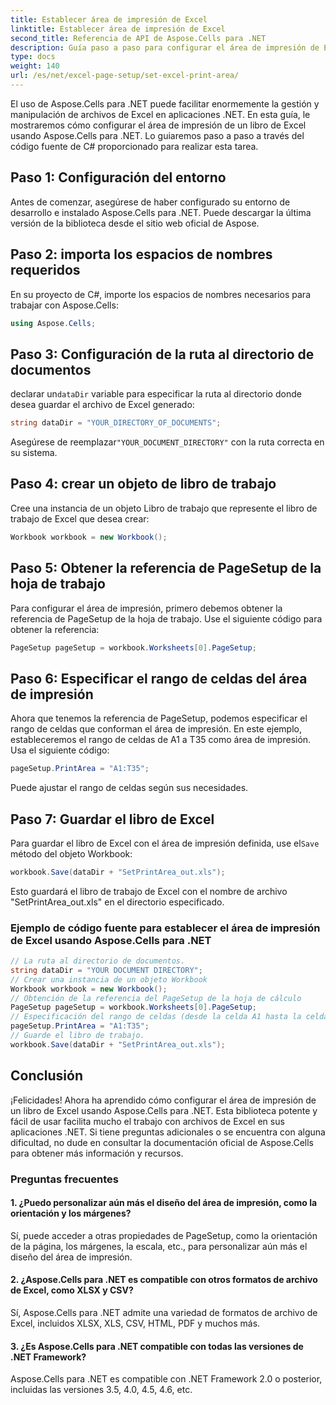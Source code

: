 ```yaml
---
title: Establecer área de impresión de Excel
linktitle: Establecer área de impresión de Excel
second_title: Referencia de API de Aspose.Cells para .NET
description: Guía paso a paso para configurar el área de impresión de Excel usando Aspose.Cells para .NET. Optimice y personalice sus libros de Excel fácilmente.
type: docs
weight: 140
url: /es/net/excel-page-setup/set-excel-print-area/
---
```

El uso de Aspose.Cells para .NET puede facilitar enormemente la gestión y manipulación de archivos de Excel en aplicaciones .NET. En esta guía, le mostraremos cómo configurar el área de impresión de un libro de Excel usando Aspose.Cells para .NET. Lo guiaremos paso a paso a través del código fuente de C# proporcionado para realizar esta tarea.

## Paso 1: Configuración del entorno

Antes de comenzar, asegúrese de haber configurado su entorno de desarrollo e instalado Aspose.Cells para .NET. Puede descargar la última versión de la biblioteca desde el sitio web oficial de Aspose.

## Paso 2: importa los espacios de nombres requeridos

En su proyecto de C#, importe los espacios de nombres necesarios para trabajar con Aspose.Cells:

```csharp
using Aspose.Cells;
```

## Paso 3: Configuración de la ruta al directorio de documentos

 declarar un`dataDir` variable para especificar la ruta al directorio donde desea guardar el archivo de Excel generado:

```csharp
string dataDir = "YOUR_DIRECTORY_OF_DOCUMENTS";
```

 Asegúrese de reemplazar`"YOUR_DOCUMENT_DIRECTORY"` con la ruta correcta en su sistema.

## Paso 4: crear un objeto de libro de trabajo

Cree una instancia de un objeto Libro de trabajo que represente el libro de trabajo de Excel que desea crear:

```csharp
Workbook workbook = new Workbook();
```

## Paso 5: Obtener la referencia de PageSetup de la hoja de trabajo

Para configurar el área de impresión, primero debemos obtener la referencia de PageSetup de la hoja de trabajo. Use el siguiente código para obtener la referencia:

```csharp
PageSetup pageSetup = workbook.Worksheets[0].PageSetup;
```

## Paso 6: Especificar el rango de celdas del área de impresión

Ahora que tenemos la referencia de PageSetup, podemos especificar el rango de celdas que conforman el área de impresión. En este ejemplo, estableceremos el rango de celdas de A1 a T35 como área de impresión. Usa el siguiente código:

```csharp
pageSetup.PrintArea = "A1:T35";
```

Puede ajustar el rango de celdas según sus necesidades.

## Paso 7: Guardar el libro de Excel

 Para guardar el libro de Excel con el área de impresión definida, use el`Save` método del objeto Workbook:

```csharp
workbook.Save(dataDir + "SetPrintArea_out.xls");
```

Esto guardará el libro de trabajo de Excel con el nombre de archivo "SetPrintArea_out.xls" en el directorio especificado.

### Ejemplo de código fuente para establecer el área de impresión de Excel usando Aspose.Cells para .NET 
```csharp
// La ruta al directorio de documentos.
string dataDir = "YOUR DOCUMENT DIRECTORY";
// Crear una instancia de un objeto Workbook
Workbook workbook = new Workbook();
// Obtención de la referencia del PageSetup de la hoja de cálculo
PageSetup pageSetup = workbook.Worksheets[0].PageSetup;
// Especificación del rango de celdas (desde la celda A1 hasta la celda T35) del área de impresión
pageSetup.PrintArea = "A1:T35";
// Guarde el libro de trabajo.
workbook.Save(dataDir + "SetPrintArea_out.xls");
```

## Conclusión

¡Felicidades! Ahora ha aprendido cómo configurar el área de impresión de un libro de Excel usando Aspose.Cells para .NET. Esta biblioteca potente y fácil de usar facilita mucho el trabajo con archivos de Excel en sus aplicaciones .NET. Si tiene preguntas adicionales o se encuentra con alguna dificultad, no dude en consultar la documentación oficial de Aspose.Cells para obtener más información y recursos.

### Preguntas frecuentes

#### 1. ¿Puedo personalizar aún más el diseño del área de impresión, como la orientación y los márgenes?

Sí, puede acceder a otras propiedades de PageSetup, como la orientación de la página, los márgenes, la escala, etc., para personalizar aún más el diseño del área de impresión.

#### 2. ¿Aspose.Cells para .NET es compatible con otros formatos de archivo de Excel, como XLSX y CSV?

Sí, Aspose.Cells para .NET admite una variedad de formatos de archivo de Excel, incluidos XLSX, XLS, CSV, HTML, PDF y muchos más.

#### 3. ¿Es Aspose.Cells para .NET compatible con todas las versiones de .NET Framework?

Aspose.Cells para .NET es compatible con .NET Framework 2.0 o posterior, incluidas las versiones 3.5, 4.0, 4.5, 4.6, etc.
